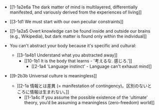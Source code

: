 - [[1-1a2e6a The dark matter of mind is multilayered, differentially manifested, and variously derived from the experiences of living]]
- [[3-1d1 We must start with our own peculiar constraints]]
- [[1-1a2a5 Overt knowledge can be found inside and outside our brains (e.g., Wikipedia), but dark matter is found only within the individual]]

- You can't abstract your body because it's specific and cultural:
	- [[3-1a4b1 Understand what you abstracted away]]
		- [[10-1b1 It is the body that learns - '考えるな. 感じろ.']]
			- [[2-1a4 'Language instinct' - Language can't exhaust mind]]

- [[9-2b3b Universal culture is meaningless]]
	- [[2-1a 情報とは差異 (= manifestation of contingency)。区別のないところに情報は生まれない。]]
		- [[1-1a4c If you assume the possible existence of the ‘ultimate’ theory, you’d be assuming a meaningless (zero-freedom) world]]
